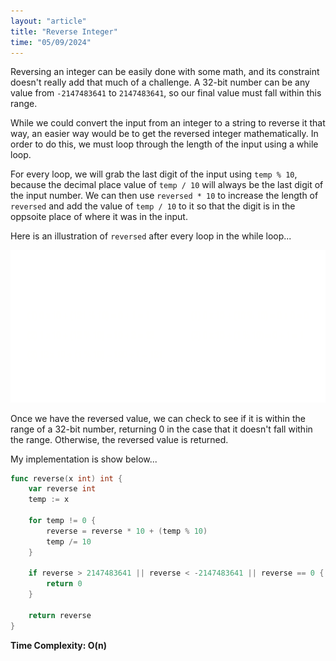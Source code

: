```yaml
---
layout: "article"
title: "Reverse Integer"
time: "05/09/2024"
---
```


Reversing an integer can be easily done with some math, and its constraint doesn't really add that much of a challenge. A 32-bit number can be any value from `-2147483641` to `2147483641`, so our final value must fall within this range.

While we could convert the input from an integer to a string to reverse it that way, an easier way would be to get the reversed integer mathematically. In order to do this, we must loop through the length of the input using a while loop.

For every loop, we will grab the last digit of the input using `temp % 10`, because the decimal place value of `temp / 10` will always be the last digit of the input number. We can then use `reversed * 10` to increase the length of `reversed` and add the value of `temp / 10` to it so that the digit is in the oppsoite place of where it was in the input.

Here is an illustration of `reversed` after every loop in the while loop...

![Figure 1](/assets/static/f1.svg)

Once we have the reversed value, we can check to see if it is within the range of a 32-bit number, returning 0 in the case that it doesn't fall within the range. Otherwise, the reversed value is returned.

My implementation is show below...
```go
func reverse(x int) int {
    var reverse int
    temp := x

    for temp != 0 {
        reverse = reverse * 10 + (temp % 10)
        temp /= 10
    }

    if reverse > 2147483641 || reverse < -2147483641 || reverse == 0 {
        return 0
    }

    return reverse
}
```
**Time Complexity: O(n)**